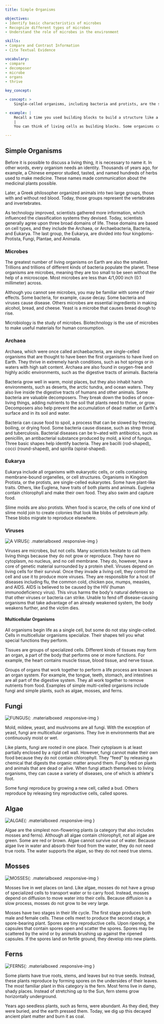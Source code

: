```yaml
---
title: Simple Organisms

objectives:
- Identify basic characteristics of microbes
- Recognize different types of microbes
- Understand the role of microbes in the environment

skills:
- Compare and Contrast Information
- Cite Textual Evidence

vocabulary:
- compare
- decomposer
- microbe
- organs
- thrive

key_concept:

- concept: >
    Single-celled organisms, including bacteria and protists, are the simplest of all organisms. Along with viruses, they are both helpful and harmful to other living things.

- example: |
    Recall a time you used building blocks to build a structure like a castle or a skyscraper. Each block had a purpose and contributed to the larger structure.
    |
    You can think of living cells as building blocks. Some organisms consist of only a single cell. All of the activities within the cell contribute to the cell's survival and reproduction.

---
```


## Simple Organisms

Before it is possible to discuss a living thing, it is necessary to name it. In other words, every organism needs an identity. Thousands of years ago, for example, a Chinese emperor studied, tasted, and named hundreds of herbs used to make medicine. These names made communication about the medicinal plants possible.

Later, a Greek philosopher organized animals into two large groups, those with and without red blood. Today, those groups represent the vertebrates and invertebrates.

As technology improved, scientists gathered more information, which influenced the classification systems they devised. Today, scientists generally agree upon three broad domains of life. These domains are based on cell types, and they include the Archaea, or Archaebacteria, Bacteria, and Eukarya. The last group, the Eukarya, are divided into four kingdoms-Protista, Fungi, Plantae, and Animalia.

### Microbes

The greatest number of living organisms on Earth are also the smallest. Trillions and trillions of different kinds of bacteria populate the planet. These organisms are microbes, meaning they are too small to be seen without the help of a microscope. Most microbes are less than 4/1,000 inch (0.1 millimeter) across.

Although you cannot see microbes, you may be familiar with some of their effects. Some bacteria, for example, cause decay. Some bacteria and viruses cause disease. Others microbes are essential ingredients in making alcohol, bread, and cheese. Yeast is a microbe that causes bread dough to rise.

Microbiology is the study of microbes. Biotechnology is the use of microbes to make useful materials for human consumption.

### Archaea

Archaea, which were once called archaebacteria, are single-celled organisms that are thought to have been the first organisms to have lived on Earth. They thrive in extremely harsh conditions, such as hot springs or in waters with high salt content. Archaea are also found in oxygen-free and highly acidic environments, such as the digestive tracts of animals. Bacteria

Bacteria grow well in warm, moist places, but they also inhabit harsh environments, such as deserts, the arctic tundra, and ocean waters. They also live inside the digestive tracts of humans and other animals. Some bacteria are valuable decomposers. They break down the bodies of once-living things, adding nutrients to the soil that plants need to thrive, or grow. Decomposers also help prevent the accumulation of dead matter on Earth's surface and in its soil and water.

Bacteria can cause food to spoil, a process that can be slowed by freezing, boiling, or drying food. Some bacteria cause disease, such as strep throat and tuberculosis. Bacterial diseases can be tr~ated with antibiotics, such as penicillin, an antibacterial substance produced by mold, a kind of fungus. Three basic shapes help identify bacteria. They are bacilli (rod-shaped), cocci (round-shaped), and spirilla (spiral-shaped).

### Eukarya

Eukarya include all organisms with eukaryotic cells, or cells containing membrane-bound organelles, or cell structures. Organisms in Kingdom Protista, or the protists, are single-celled eukaryotes. Some have plant-like traits. Others, like Euglena, have traits of both plants and animals. Euglena contain chlorophyll and make their own food. They also swim and capture food.

Slime molds are also protists. When food is scarce, the cells of one kind of slime mold join to create colonies that look like blobs of petroleum jelly. These blobs migrate to reproduce elsewhere.

### Viruses

![A VIRUS](){: .materialboxed .responsive-img }

Viruses are microbes, but not cells. Many scientists hesitate to call them living things because they do not grow or reproduce. They have no cytoplasm, no nucleus, and no cell membrane. They do, however, have a core of genetic material surrounded by a protein shell. Viruses depend on living cells for their survival. Once they invade a living cell, they control the cell and use it to produce more viruses. They are responsible for a host of diseases including flu, the common cold, chicken pox, mumps, measles, and AIDS. AIDS is believed to be caused by the HIV (human immunodeficiency virus). This virus harms the body's natural defenses so that other viruses or bacteria can strike. Unable to fend off disease-causing organisms that take advantage of an already weakened system, the body weakens further, and the victim dies.

#### Multicellular Organisms

All organisms begin life as a single cell, but some do not stay single-celled. Cells in multicellular organisms specialize. Their shapes tell you what special functions they perform.

Tissues are groups of specialized cells. Different kinds of tissues may form an organ, a part of the body that performs one or more functions. For example, the heart contains muscle tissue, blood tissue, and nerve tissue.

Groups of organs that work together to perform a life process are known as an organ system. For example, the tongue, teeth, stomach, and intestines are all part of the digestive system. They all work together to remove nutrients from food. Examples of simple multi-celled organisms include fungi and simple plants, such as algae, mosses, and ferns.

## Fungi

![FUNGUS](){: .materialboxed .responsive-img }

Mold, mildew, yeast, and mushrooms are all fungi. With the exception of yeast, fungi are multicellular organisms. They live in environments that are continuously moist or wet.

Like plants, fungi are rooted in one place. Their cytoplasm is at least partially enclosed by a rigid cell wall. However, fungi cannot make their own food because they do not contain chlorophyll. They "feed" by releasing a chemical that digests the organic matter around them. Fungi feed on plants and animals that are dead or alive. When fungi attach themselves to living organisms, they can cause a variety of diseases, one of which is athlete's foot.

Some fungi reproduce by growing a new cell, called a bud. Others reproduce by releasing tiny reproductive cells, called spores.

## Algae

![ALGAE](){: .materialboxed .responsive-img }

Algae are the simplest non-flowering plants (a category that also includes mosses and ferns). Although all algae contain chlorophyll, not all algae are green. Some are red or brown. Algae cannot survive out of water. Because algae live in water and absorb their food from the water, they do not need true roots. The water supports the algae, so they do not need true stems.

## Mosses

![MOSSES](){: .materialboxed .responsive-img }

Mosses live in wet places on land. Like algae, mosses do not have a group of specialized cells to transport water or to carry food. Instead, mosses depend on diffusion to move water into their cells. Because diffusion is a slow process, mosses do not grow to be very large.

Mosses have two stages in their life cycle. The first stage produces both male and female cells. These cells meet to produce the second stage, a spore-bearing plant. Spores are tiny reproductive cells. Upon ripening, the capsules that contain spores open and scatter the spores. Spores may be scattered by the wind or by animals brushing up against the ripened capsules. If the spores land on fertile ground, they develop into new plants.

## Ferns

![FERNS](){: .materialboxed .responsive-img }

Some plants have true roots, stems, and leaves but no true seeds. Instead, these plants reproduce by forming spores on the undersides of their leaves. The most familiar plant in this category is the fern. Most ferns live in damp, shady places. Instead of stretching up to the Sun, fern stems grow horizontally underground.

Years ago seedless plants, such as ferns, were abundant. As they died, they were buried, and the earth pressed them. Today, we dig up this decayed ancient plant matter and burn it as coal.